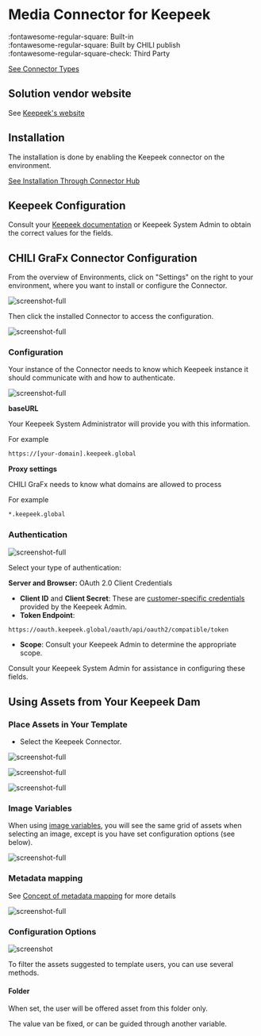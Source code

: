# Media Connector for Keepeek

:fontawesome-regular-square: Built-in  
:fontawesome-regular-square: Built by CHILI publish  
:fontawesome-regular-square-check: Third Party

[See Connector Types](/GraFx-Studio/concepts/connectors/#types-of-connectors)

## Solution vendor website

See [Keepeek's website](https://www.keepeek.com/en/solutions/digital-asset-management)

## Installation

The installation is done by enabling the Keepeek connector on the environment.

[See Installation Through Connector Hub](/GraFx-Studio/guides/connector-hub/)

## Keepeek Configuration 

Consult your [Keepeek documentation](https://www.keepeek.com/en-integrations/chili-publish-web-to-print) or Keepeek System Admin to obtain the correct values for the fields.

## CHILI GraFx Connector Configuration 

From the overview of Environments, click on "Settings" on the right to your environment, where you want to install or configure the Connector.

![screenshot-full](sch13.jpg)

Then click the installed Connector to access the configuration.

![screenshot-full](sch12.png)

### Configuration

Your instance of the Connector needs to know which Keepeek instance it should communicate with and how to authenticate.

![screenshot-full](sch01.png)

**baseURL**

Your Keepeek System Administrator will provide you with this information.

For example

```html
https://[your-domain].keepeek.global
```

**Proxy settings**

CHILI GraFx needs to know what domains are allowed to process

For example

```html
*.keepeek.global
```

### Authentication

![screenshot-full](sch02.png)

Select your type of authentication:

**Server and Browser:** OAuth 2.0 Client Credentials

- **Client ID** and **Client Secret**: These are [customer-specific credentials](https://support.keepeek.com/hc/en-us/articles/23002535539601-Generating-API-Keys#How-to-generate-API-keys) provided by the Keepeek Admin.
- **Token Endpoint**:  
```html
https://oauth.keepeek.global/oauth/api/oauth2/compatible/token
```

- **Scope**: Consult your Keepeek Admin to determine the appropriate scope.

Consult your Keepeek System Admin for assistance in configuring these fields.

## Using Assets from Your Keepeek Dam

### Place Assets in Your Template

- Select the Keepeek Connector.

![screenshot-full](sch07.png)

![screenshot-full](sch08.png)

![screenshot-full](sch09.png)

### Image Variables

When using [image variables](/GraFx-Studio/guides/template-variables/assign/#assign-template-variable-to-image-frame), you will see the same grid of assets when selecting an image, except is you have set configuration options (see below).

![screenshot-full](var01.png)

### Metadata mapping

See [Concept of metadata mapping](/GraFx-Studio/concepts/connectors-media/#concept-2-making-assets-available-and-exposing-metadata) for more details

![screenshot-full](var02.png)

### Configuration Options

![screenshot](var03.png)

To filter the assets suggested to template users, you can use several methods.

#### Folder

When set, the user will be offered asset from this folder only.

The value van be fixed, or can be guided through another variable.